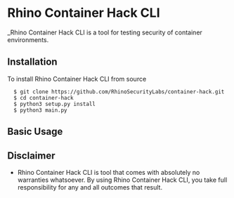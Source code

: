 # Rhino Container Hack CLI
_Rhino Container Hack CLI is a tool for testing security of container environments.

## Installation

To install Rhino Container Hack CLI from source

```
  $ git clone https://github.com/RhinoSecurityLabs/container-hack.git
  $ cd container-hack
  $ python3 setup.py install
  $ python3 main.py
```

## Basic Usage

## Disclaimer

* Rhino Container Hack CLI is tool that comes with absolutely no warranties whatsoever. By using Rhino Container Hack CLI, you take full responsibility for any and all outcomes that result.
